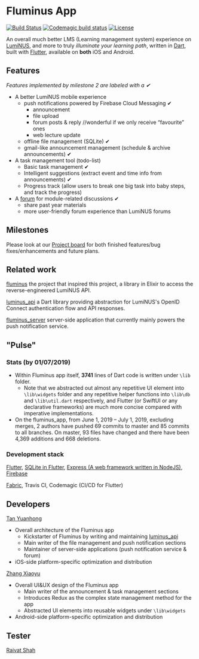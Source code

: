 # Fluminus App

[![Build Status](https://travis-ci.com/fluminus/fluminus_app.svg?branch=master)](https://travis-ci.com/fluminus/fluminus_app) 
[![Codemagic build status](https://api.codemagic.io/apps/5d109d3d99fdb7140ed490bd/5d109d3d99fdb7140ed490bc/status_badge.svg)](https://codemagic.io/apps/5d109d3d99fdb7140ed490bd/5d109d3d99fdb7140ed490bc/latest_build)
[![License](https://img.shields.io/badge/license-Apache2-blue.svg)](https://github.com/fluminus/fluminus_app/blob/feature__refresh/LICENSE)

An overall much better LMS (Learning management system) experience on [LumiNUS](https://luminus.nus.edu.sg/), and more to truly *illuminate your learning path*, written in [Dart](https://dart.dev/), built with [Flutter](https://flutter.dev/), available on **both** iOS and Android.

## Features

*Features implemented by milestone 2 are labeled with a ✔*

* A better LumiNUS mobile experience
    * push notifications powered by Firebase Cloud Messaging ✔
        * announcement
        * file upload
        * forum posts & reply  //wonderful if we only receive “favourite” ones
        * web lecture update
    * offline file management (SQLite) ✔
    * gmail-like announcement management (schedule & archive announcements) ✔
* A task management tool (todo-list)
    * Basic task management ✔
    * Intelligent suggestions (extract event and time info from announcements) ✔
    * Progress track (allow users to break one big task into baby steps, and track the progress)
* A [forum](https://forum.tyhome.site) for module-related discussions ✔
    * share past year materials
    * more user-friendly forum experience than LumiNUS forums

## Milestones

Please look at our [Project board](https://github.com/fluminus/fluminus_app/projects) for both finished features/bug fixes/enhancements and future plans.

## Related work

[fluminus](https://github.com/indocomsoft/fluminus) the project that inspired this project, a library in Elixir to access the reverse-engineered LumiNUS API.

[luminus_api](https://github.com/fluminus/luminus_api) a Dart library providing abstraction for LumiNUS's OpenID Connect authentication flow and API responses.

[fluminus_server](https://github.com/fluminus/server) server-side application that currently mainly powers the push notification service.

## "Pulse"

### Stats (by 01/07/2019)

* Within Fluminus app itself, **3741** lines of Dart code is written under `\lib` folder.
   * Note that we abstracted out almost any repetitive UI element into `\lib\widgets` folder and any repetitive helper functions into `\lib\db` and `\lib\util.dart` respectively, and Flutter (or SwiftUI or any declarative frameworks) are much more concise compared with imperative implementations.
* On the fluminus_app, from June 1, 2019 – July 1, 2019, excluding merges, 2 authors have pushed 69 commits to master and 85 commits to all branches. On master, 93 files have changed and there have been 4,369 additions and 668 deletions.

### Development stack

[Flutter](https://github.com/flutter/flutter), [SQLite in Flutter](https://pub.dev/packages/sqflite), [Express (A web framework written in NodeJS)](https://github.com/expressjs/express), [Firebase](https://firebase.google.com/)

[Fabric](https://fabric.io/home), Travis CI, Codemagic (CI/CD for Flutter)

## Developers

[Tan Yuanhong](https://github.com/le0tan)
* Overall architecture of the Fluminus app
   * Kickstarter of Fluminus by writing and maintaining [luminus_api](https://github.com/fluminus/luminus_api)
   * Main writer of the file management and push notification sections
   * Maintainer of server-side applications (push notification service & forum)
* iOS-side platform-specific optimization and distribution

[Zhang Xiaoyu](https://github.com/ZhangHuafan)
* Overall UI&UX design of the Fluminus app
   * Main writer of the announcement & task management sections
   * Introduces Redux as the complex state management method for the app
   * Abstracted UI elements into reusable widgets under `\lib\widgets`
* Android-side platform-specific optimization and distribution

## Tester

[Raivat Shah](https://github.com/raivatshah)
